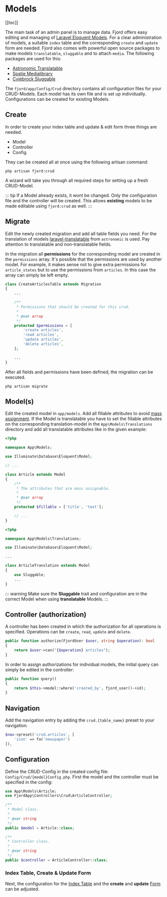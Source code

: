 # Models

[[toc]]

The main task of an admin panel is to manage data. Fjord offers easy editing and managing of [Laravel Eloquent Models](https://laravel.com/docs/7.x/eloquent). For a clear administration of models, a suitable `index` table and the corresponding `create` and `update` form are needed. Fjord also comes with powerful open source packages to make models `translatable`, `sluggable` and to attach `media`. The following packages are used for this:

-   [Astronomic Translatable](https://docs.astrotomic.info/laravel-translatable/)
-   [Spatie Medialibrary](https://docs.spatie.be/laravel-medialibrary/v8/introduction/)
-   [Cviebrock Sluggable](https://github.com/cviebrock/eloquent-sluggable)

The `fjord/app/Config/Crud` directory contains all configuration files for your CRUD-Models. Each model has its own file and is set up individually. Configurations can be created for existing Models.

## Create

In order to create your index table and update & edit form three things are needed.

-   Model
-   Controller
-   Config

They can be created all at once using the following artisan command:

```shell
php artisan fjord:crud
```

A wizard will take you through all required steps for setting up a fresh CRUD-Model.

::: tip
If a Model already exists, it wont be changed. Only the configuration file and the controller will be created. This allows **existing** models to be made editable using `fjord:crud` as well.
:::

## Migrate

Edit the newly created migration and add all table fields you need. For the translation of models [laravel-translatable](https://docs.astrotomic.info/laravel-translatable/installation#migrations) from `astronomic` is used. Pay attention to translatable and non-translatable fields.

In the migration all **permissions** for the corresponding model are created in the `permissions` array. It's possible that the permissions are used by another model. For example, it makes sense not to give extra permissions for `article_states` but to use the permissions from `articles`. In this case the array can simply be left empty.

```php
class CreateArticlesTable extends Migration
{
    ...

    /**
     * Permissions that should be created for this crud.
     *
     * @var array
     */
    protected $permissions = [
        'create articles',
        'read articles',
        'update articles',
        'delete articles',
    ];

    ...
}
```

After all fields and permissions have been defined, the migration can be executed.

```shell
php artisan migrate
```

## Model(s)

Edit the created model in `app/models`. Add all fillable attributes to avoid [mass assignment](https://laravel.com/docs/5.8/eloquent#mass-assignment). If the Model is translatable you have to set the fillable attributes on the corresponding translation-model in the `App\Models\Translations` directory and add all translatable attributes like in the given example:

```php
<?php

namespace App\Models;

use Illuminate\Database\Eloquent\Model;

// ...

class Article extends Model
{
    /**
     * The attributes that are mass assignable.
     *
     * @var array
     */
    protected $fillable = ['title', 'text'];

    // ...
}
```

```php
<?php

namespace App\Models\Translations;

use Illuminate\Database\Eloquent\Model;

...

class ArticleTranslation extends Model
{
    use Sluggable;
    ...
}
```

::: warning
Make sure the **Sluggable** trait and configuration are in the correct Model when using **translatable** Models.
:::

## Controller (authorization)

A controller has been created in which the authorization for all operations is specified. Operations can be `create`, `read`, `update` and `delete`.

```php
public function authorize(FjordUser $user, string $operation): bool
{
    return $user->can("{$operation} articles");
}
```

In order to assign authorizations for individual models, the initial query can simply be edited in the controller:

```php
public function query()
{
    return $this->model::where('created_by', fjord_user()->id);
}
```

## Navigation

Add the navigation entry by adding the `crud.{table_name}` preset to your navigation.

```php
$nav->preset('crud.articles', [
    'icon' => fa('newspaper')
]),
```

## Configuration

Define the CRUD-Config in the created config file: `Config/Crud/{model}Config.php`. First the model and the controller must be specified in the config:

```php
use App\Models\Article;
use FjordApp\Controllers\Crud\ArticleController;

/**
 * Model class.
 *
 * @var string
 */
public $model = Article::class;

/**
 * Controller class.
 *
 * @var string
 */
public $controller = ArticleController::class;
```

### Index Table, Create & Update Form

Next, the configuration for the [Index Table](/docs/crud/config-index.html) and the **create** and **update** [Form](/docs/crud/config-form.html) can be adjusted.

